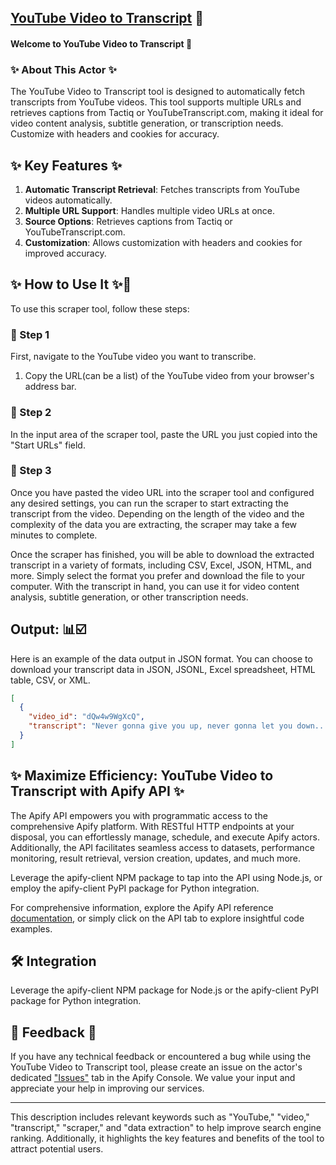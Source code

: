 ## [YouTube Video to Transcript](https://console.apify.com/actors/ACirYOwWR3EeEmcqc/information/latest/readme) 🧲

#### Welcome to YouTube Video to Transcript 🎉

### ✨ About This Actor ✨
The YouTube Video to Transcript tool is designed to automatically fetch transcripts from YouTube videos. This tool supports multiple URLs and retrieves captions from Tactiq or YouTubeTranscript.com, making it ideal for video content analysis, subtitle generation, or transcription needs. Customize with headers and cookies for accuracy.

## ✨ Key Features ✨

1. **Automatic Transcript Retrieval**: Fetches transcripts from YouTube videos automatically.
2. **Multiple URL Support**: Handles multiple video URLs at once.
3. **Source Options**: Retrieves captions from Tactiq or YouTubeTranscript.com.
4. **Customization**: Allows customization with headers and cookies for improved accuracy.

## ✨ How to Use It ✨📍

To use this scraper tool, follow these steps:

### 📌 Step 1

First, navigate to the YouTube video you want to transcribe.

1. Copy the URL(can be a list) of the YouTube video from your browser's address bar.

### 📌 Step 2

In the input area of the scraper tool, paste the URL you just copied into the "Start URLs" field.

### 📌 Step 3

Once you have pasted the video URL into the scraper tool and configured any desired settings, you can run the scraper to start extracting the transcript from the video. Depending on the length of the video and the complexity of the data you are extracting, the scraper may take a few minutes to complete.

Once the scraper has finished, you will be able to download the extracted transcript in a variety of formats, including CSV, Excel, JSON, HTML, and more. Simply select the format you prefer and download the file to your computer. With the transcript in hand, you can use it for video content analysis, subtitle generation, or other transcription needs.

## Output: 📊☑️

Here is an example of the data output in JSON format. You can choose to download your transcript data in JSON, JSONL, Excel spreadsheet, HTML table, CSV, or XML.

```json
[
  {
    "video_id": "dQw4w9WgXcQ",
    "transcript": "Never gonna give you up, never gonna let you down..."
  }
]
```

## ✨ Maximize Efficiency: YouTube Video to Transcript with Apify API ✨

The Apify API empowers you with programmatic access to the comprehensive Apify platform. With RESTful HTTP endpoints at your disposal, you can effortlessly manage, schedule, and execute Apify actors. Additionally, the API facilitates seamless access to datasets, performance monitoring, result retrieval, version creation, updates, and much more.

Leverage the apify-client NPM package to tap into the API using Node.js, or employ the apify-client PyPI package for Python integration.

For comprehensive information, explore the Apify API reference [documentation](https://docs.apify.com/api/v2), or simply click on the API tab to explore insightful code examples.

## 🛠️ Integration

Leverage the apify-client NPM package for Node.js or the apify-client PyPI package for Python integration.

## 💬 Feedback 💬

If you have any technical feedback or encountered a bug while using the YouTube Video to Transcript tool, please create an issue on the actor's dedicated ["Issues"](https://console.apify.com/actors/ACirYOwWR3EeEmcqc/issues) tab in the Apify Console. We value your input and appreciate your help in improving our services.

---

This description includes relevant keywords such as "YouTube," "video," "transcript," "scraper," and "data extraction" to help improve search engine ranking. Additionally, it highlights the key features and benefits of the tool to attract potential users.
